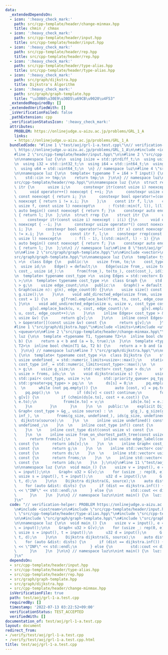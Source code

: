 ```yaml
---
data:
  _extendedDependsOn:
  - icon: ':heavy_check_mark:'
    path: src/cpp-template/header/change-minmax.hpp
    title: chmin / chmax
  - icon: ':heavy_check_mark:'
    path: src/cpp-template/header/input.hpp
    title: src/cpp-template/header/input.hpp
  - icon: ':heavy_check_mark:'
    path: src/cpp-template/header/rep.hpp
    title: src/cpp-template/header/rep.hpp
  - icon: ':heavy_check_mark:'
    path: src/cpp-template/header/type-alias.hpp
    title: src/cpp-template/header/type-alias.hpp
  - icon: ':heavy_check_mark:'
    path: src/graph/dijkstra.hpp
    title: Dijkstra's Algorithm
  - icon: ':heavy_check_mark:'
    path: src/graph/graph-template.hpp
    title: "\u30B0\u30E9\u30D5\u69CB\u9020\u4F53"
  _extendedRequiredBy: []
  _extendedVerifiedWith: []
  _isVerificationFailed: false
  _pathExtension: cpp
  _verificationStatusIcon: ':heavy_check_mark:'
  attributes:
    PROBLEM: https://onlinejudge.u-aizu.ac.jp/problems/GRL_1_A
    links:
    - https://onlinejudge.u-aizu.ac.jp/problems/GRL_1_A
  bundledCode: "#line 1 \"test/aoj/grl-1-a.test.cpp\"\n// verification-helper: PROBLEM\
    \ https://onlinejudge.u-aizu.ac.jp/problems/GRL_1_A\n\n#include <iostream>\n\n\
    #line 2 \"src/cpp-template/header/input.hpp\"\n\n#line 2 \"src/cpp-template/header/type-alias.hpp\"\
    \n\nnamespace luz {\n\n  using isize = std::ptrdiff_t;\n  using usize = std::size_t;\n\
    \n  using i32 = std::int32_t;\n  using i64 = std::int64_t;\n  using u32 = std::uint32_t;\n\
    \  using u64 = std::uint64_t;\n  \n} // namespace luz\n#line 4 \"src/cpp-template/header/input.hpp\"\
    \n\nnamespace luz {\n\n  template< typename T = i64 > T input() {\n    T tmp;\n\
    \    std::cin >> tmp;\n    return tmp;\n  }\n\n} // namespace luz\n#line 2 \"\
    src/cpp-template/header/rep.hpp\"\n\nnamespace luz {\n\n  struct rep {\n    struct\
    \ itr {\n      usize i;\n      constexpr itr(const usize i) noexcept : i(i) {}\n\
    \      void operator++() noexcept { ++i; }\n      constexpr usize operator*()\
    \ const noexcept { return i; }\n      constexpr bool operator!=(const itr x) const\
    \ noexcept { return i != x.i; }\n    };\n    const itr f, l;\n    constexpr rep(const\
    \ usize f, const usize l) noexcept\n      : f(std::min(f, l)), l(l) {}\n    constexpr\
    \ auto begin() const noexcept { return f; }\n    constexpr auto end() const noexcept\
    \ { return l; }\n  };\n\n  struct rrep {\n    struct itr {\n      usize i;\n \
    \     constexpr itr(const usize i) noexcept : i(i) {}\n      void operator++()\
    \ noexcept { --i; }\n      constexpr usize operator*() const noexcept { return\
    \ i; }\n      constexpr bool operator!=(const itr x) const noexcept { return i\
    \ != x.i; }\n    };\n    const itr f, l;\n    constexpr rrep(const usize f, const\
    \ usize l) noexcept\n      : f(l - 1), l(std::min(f, l) - 1) {}\n    constexpr\
    \ auto begin() const noexcept { return f; }\n    constexpr auto end() const noexcept\
    \ { return l; }\n  };\n\n} // namespace luz\n#line 8 \"test/aoj/grl-1-a.test.cpp\"\
    \n\n#line 2 \"src/graph/graph-template.hpp\"\n\n#include <vector>\n\n#line 6 \"\
    src/graph/graph-template.hpp\"\n\nnamespace luz {\n\n  template< typename cost_type\
    \ >\n  class Edge {\n   public:\n    usize from, to;\n    cost_type cost;\n  \
    \  usize id;\n    Edge() = default;\n    Edge(usize from_, usize to_, cost_type\
    \ cost_, usize id_):\n      from(from_), to(to_), cost(cost_), id(id_) {}\n  };\n\
    \n  template< typename cost_type >\n  using Edges = std::vector< Edge<cost_type>\
    \ >;\n\n  template< typename cost_type >\n  class Graph {\n    std::vector< std::vector<Edge<cost_type>>\
    \ > g;\n    usize edge_count;\n\n   public:\n    Graph() = default;\n    explicit\
    \ Graph(usize n): g(n), edge_count(0) {}\n\n    usize size() const {\n      return\
    \ g.size();\n    }\n\n    void add_directed_edge(usize from, usize to, cost_type\
    \ cost = 1) {\n      g[from].emplace_back(from, to, cost, edge_count++);\n   \
    \ }\n\n    void add_undirected_edge(usize u, usize v, cost_type cost = 1) {\n\
    \      g[u].emplace_back(u, v, cost, edge_count);\n      g[v].emplace_back(v,\
    \ u, cost, edge_count++);\n    }\n\n    inline Edges< cost_type > &operator[](const\
    \ usize &v) {\n      return g[v];\n    }\n\n    inline const Edges< cost_type\
    \ > &operator[](const usize &v) const {\n      return g[v];\n    }\n  };\n\n}\n\
    #line 1 \"src/graph/dijkstra.hpp\"\n#include <limits>\n#include <utility>\n#include\
    \ <queue>\n\n#line 2 \"src/cpp-template/header/change-minmax.hpp\"\n\nnamespace\
    \ luz {\n\n  template <typename T1, typename T2>\n  inline bool chmax(T1 &a, T2\
    \ b) {\n    return a < b and (a = b, true);\n  }\n\n  template <typename T1, typename\
    \ T2>\n  inline bool chmin(T1 &a, T2 b) {\n    return a > b and (a = b, true);\n\
    \  }\n\n} // namespace luz\n#line 7 \"src/graph/dijkstra.hpp\"\n\nnamespace luz\
    \ {\n\n  template< typename cost_type >\n  class Dijkstra {\n    static constexpr\
    \ usize undefined_ = std::numeric_limits<usize>::max();\n    static constexpr\
    \ cost_type inf_ = std::numeric_limits<cost_type>::max();\n  \n    Graph< cost_type\
    \ > g;\n    usize g_size;\n    std::vector< cost_type > ds;\n    std::vector<\
    \ usize > froms, ids;\n  \n    void dijkstra(usize s) {\n      using pq_type =\
    \ std::pair< cost_type, usize >;\n      std::priority_queue< pq_type, std::vector<pq_type>,\
    \ std::greater<pq_type> > pq;\n  \n      ds[s] = 0;\n      pq.emplace(ds[s], s);\n\
    \  \n      while (not pq.empty()) {\n        auto [cost, v] = pq.top();\n    \
    \    pq.pop();\n  \n        if (ds[v] < cost) continue;\n        for (auto &e:\
    \ g[v]) {\n          if (chmin(ds[e.to], cost + e.cost)) {\n            pq.emplace(ds[e.to],\
    \ e.to);\n            froms[e.to] = v;\n            ids[e.to] = e.id;\n      \
    \    }\n        }\n      }\n    }\n  \n   public:\n    explicit Dijkstra(const\
    \ Graph< cost_type > &g_, usize source) : \n        g(g_), g_size(g.size()), ds(g_size,\
    \ inf_), \n        froms(g_size, undefined_), ids(g_size, undefined_) {\n    \
    \  dijkstra(source);\n    }\n  \n    inline usize undefined() const {\n      return\
    \ undefined_;\n    }\n  \n    inline cost_type inf() const {\n      return inf_;\n\
    \    }\n  \n    inline cost_type dist(const usize v) const {\n      return ds[v];\n\
    \    }\n  \n    inline usize from_on_shortest_path_tree(const usize v) const {\n\
    \      return froms[v];\n    }\n  \n    inline usize edge_label(const usize v)\
    \ const {\n      return ids[v];\n    }\n  \n    inline Graph< cost_type > get_original_graph()\
    \ const {\n      return g;\n    }\n  \n    inline std::vector< cost_type > get_distances()\
    \ const {\n      return ds;\n    }\n  \n    inline std::vector< usize > get_shortest_path_tree()\
    \ const {\n      return froms;\n    }\n  \n    inline std::vector< usize > get_edge_labels()\
    \ const {\n      return ids;\n    }\n  };\n\n}\n#line 11 \"test/aoj/grl-1-a.test.cpp\"\
    \n\nnamespace luz {\n\n  void main_() {\n    usize v = input(), e = input(), source\
    \ = input();\n\n    Graph< u32 > G(v);\n    for (usize _: rep(0, e)) {\n     \
    \ usize s = input(), t = input();\n      u32 d = input();\n      G.add_directed_edge(s,\
    \ t, d);\n    }\n\n    Dijkstra dijkstra(G, source);\n    auto dists = dijkstra.get_distances();\n\
    \    for (auto &dist: dists) {\n      if (dist == dijkstra.inf()) {\n        std::cout\
    \ << \"INF\" << std::endl;\n      } else {\n        std::cout << dist << std::endl;\n\
    \      }\n    }\n  }\n\n} // namespace luz\n\nint main() {\n  luz::main_();\n\
    }\n"
  code: "// verification-helper: PROBLEM https://onlinejudge.u-aizu.ac.jp/problems/GRL_1_A\n\
    \n#include <iostream>\n\n#include \"src/cpp-template/header/input.hpp\"\n#include\
    \ \"src/cpp-template/header/type-alias.hpp\"\n#include \"src/cpp-template/header/rep.hpp\"\
    \n\n#include \"src/graph/graph-template.hpp\"\n#include \"src/graph/dijkstra.hpp\"\
    \n\nnamespace luz {\n\n  void main_() {\n    usize v = input(), e = input(), source\
    \ = input();\n\n    Graph< u32 > G(v);\n    for (usize _: rep(0, e)) {\n     \
    \ usize s = input(), t = input();\n      u32 d = input();\n      G.add_directed_edge(s,\
    \ t, d);\n    }\n\n    Dijkstra dijkstra(G, source);\n    auto dists = dijkstra.get_distances();\n\
    \    for (auto &dist: dists) {\n      if (dist == dijkstra.inf()) {\n        std::cout\
    \ << \"INF\" << std::endl;\n      } else {\n        std::cout << dist << std::endl;\n\
    \      }\n    }\n  }\n\n} // namespace luz\n\nint main() {\n  luz::main_();\n\
    }\n"
  dependsOn:
  - src/cpp-template/header/input.hpp
  - src/cpp-template/header/type-alias.hpp
  - src/cpp-template/header/rep.hpp
  - src/graph/graph-template.hpp
  - src/graph/dijkstra.hpp
  - src/cpp-template/header/change-minmax.hpp
  isVerificationFile: true
  path: test/aoj/grl-1-a.test.cpp
  requiredBy: []
  timestamp: '2022-07-13 03:22:52+09:00'
  verificationStatus: TEST_ACCEPTED
  verifiedWith: []
documentation_of: test/aoj/grl-1-a.test.cpp
layout: document
redirect_from:
- /verify/test/aoj/grl-1-a.test.cpp
- /verify/test/aoj/grl-1-a.test.cpp.html
title: test/aoj/grl-1-a.test.cpp
---
```

